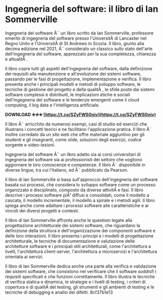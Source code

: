 # Ingegneria del software: il libro di Ian Sommerville
 
Ingegneria del software Ã¨ un libro scritto da Ian Sommerville, professore emerito di ingegneria del software presso l'UniversitÃ  di Lancaster nel Regno Unito e l'UniversitÃ  di St Andrews in Scozia. Il libro, giunto alla decima edizione nel 2021, Ã¨ considerato un classico sullo stato dell'arte dell'ingegneria del software, apprezzato per la sua completezza, chiarezza e attualitÃ .
 
Il libro copre tutti gli aspetti dell'ingegneria del software, dalla definizione dei requisiti alla manutenzione e all'evoluzione dei sistemi software, passando per le fasi di progettazione, implementazione e verifica. Il libro presenta anche i principali modelli e metodi di sviluppo software, le tecniche di gestione del progetto e della qualitÃ , le sfide poste dai sistemi software complessi e distribuiti, le implicazioni etiche e sociali dell'ingegneria del software e le tendenze emergenti come il cloud computing, il big data e l'intelligenza artificiale.
 
**DOWNLOAD ✯✯✯ [https://t.co/SZyFWSGniv](https://t.co/SZyFWSGniv)**


 
Il libro Ã¨ arricchito da numerosi esempi, casi di studio ed esercizi che illustrano i concetti teorici e ne facilitano l'applicazione pratica. Il libro Ã¨ inoltre corredato da un sito web che offre materiale aggiuntivo per gli studenti e gli insegnanti, come slide, soluzioni degli esercizi, codice sorgente e video-lezioni.
 
Ingegneria del software Ã¨ un libro adatto sia ai corsi universitari di ingegneria del software sia ai professionisti del settore che vogliono aggiornare le loro conoscenze e competenze. Il libro Ã¨ disponibile in diverse lingue, tra cui l'italiano, ed Ã¨ pubblicato da Pearson.
  
Il libro di Ian Sommerville si basa sull'approccio dell'ingegneria del software basata sui processi, che considera lo sviluppo software come un processo organizzato e disciplinato, composto da diverse attivitÃ  e fasi. Il libro descrive i processi software piÃ¹ diffusi e consolidati, come il modello a cascata, il modello incrementale, il modello a spirale e i metodi agili. Il libro spiega anche come adattare i processi software alle caratteristiche e ai vincoli dei diversi progetti e contesti.
 
Il libro di Ian Sommerville affronta anche le questioni legate alla progettazione architetturale dei sistemi software, che riguardano la definizione della struttura e dell'organizzazione dei componenti software e delle loro interazioni. Il libro presenta i principi e i modelli di progettazione architetturale, le tecniche di documentazione e valutazione delle architetture software e i principali stili architetturali, come l'architettura a livelli, l'architettura client-server, l'architettura a microservizi e l'architettura orientata ai servizi.
 
Il libro di Ian Sommerville dedica anche una parte alla verifica e validazione dei sistemi software, che consistono nel verificare che il software soddisfi i requisiti specificati e che funzioni correttamente. Il libro illustra le tecniche di verifica statica e dinamica, le strategie e i livelli di testing, i criteri di copertura e di qualitÃ  del testing, gli strumenti e gli ambienti di testing e le tecniche di debugging e analisi dei difetti.
 8cf37b1e13
 
